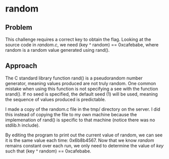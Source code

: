 # random

## Problem

This challenge requires a correct key to obtain the flag. Looking at the source code in *random.c*, we need (key ^ random) == 0xcafebabe, where random is a random value generated using rand().

## Approach

The C standard library function rand() is a pseudorandom number generator, meaning values produced are not truly random. One common mistake when using this function is not specifying a see with the function srand(). If no seed is specified, the default seed (1) will be used, meaning the sequence of values produced is predictable.

I made a copy of the random.c file in the tmp/ directory on the server. I did this instead of copying the file to my own machine because the implemenation of rand() is specific to that machine (notice there was no stdlib.h include).

By editing the program to print out the current value of random, we can see it is the same value each time: 0x6b8b4567. Now that we know *random* remains constant over each run, we only need to determine the value of *key* such that (key ^ random) == 0xcafebabe.
